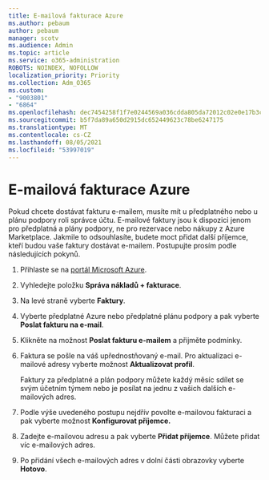 ```yaml
---
title: E-mailová fakturace Azure
ms.author: pebaum
author: pebaum
manager: scotv
ms.audience: Admin
ms.topic: article
ms.service: o365-administration
ROBOTS: NOINDEX, NOFOLLOW
localization_priority: Priority
ms.collection: Adm_O365
ms.custom:
- "9003801"
- "6864"
ms.openlocfilehash: dec7454258f1f7e0244569a036cdda805da72012c02e0e17b3c1d192f0a2639e
ms.sourcegitcommit: b5f7da89a650d2915dc652449623c78be6247175
ms.translationtype: MT
ms.contentlocale: cs-CZ
ms.lasthandoff: 08/05/2021
ms.locfileid: "53997019"
---
```

# <a name="azure-email-invoicing"></a>E-mailová fakturace Azure

Pokud chcete dostávat fakturu e-mailem, musíte mít u předplatného nebo u plánu podpory roli správce účtu. E-mailové faktury jsou k dispozici jenom pro předplatná a plány podpory, ne pro rezervace nebo nákupy z Azure Marketplace. Jakmile to odsouhlasíte, budete moct přidat další příjemce, kteří budou vaše faktury dostávat e-mailem. Postupujte prosím podle následujících pokynů.

1. Přihlaste se na [portál Microsoft Azure](https://portal.azure.com/).
2. Vyhledejte položku **Správa nákladů + fakturace**.
3. Na levé straně vyberte **Faktury**.
4. Vyberte předplatné Azure nebo předplatné plánu podpory a pak vyberte **Poslat fakturu na e-mail**.
5. Klikněte na možnost **Poslat fakturu e-mailem** a přijměte podmínky.
6. Faktura se pošle na váš upřednostňovaný e-mail. Pro aktualizaci e-mailové adresy vyberte možnost **Aktualizovat profil**.  

    Faktury za předplatné a plán podpory můžete každý měsíc sdílet se svým účetním týmem nebo je posílat na jednu z vašich dalších e-mailových adres.  

7. Podle výše uvedeného postupu nejdřív povolte e-mailovou fakturaci a pak vyberte možnost **Konfigurovat příjemce.**
8. Zadejte e-mailovou adresu a pak vyberte **Přidat příjemce**. Můžete přidat víc e-mailových adres.
9. Po přidání všech e-mailových adres v dolní části obrazovky vyberte **Hotovo**.
